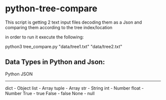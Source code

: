 # python-tree-compare

This script is getting 2 text input files decoding them as a Json and comparing them according to the tree index/location


in order to run it execute the following: 

python3 tree_compare.py "data/tree1.txt" "data/tree2.txt"


Data Types in Python and Json:
-----------------------------

Python	   JSON
------ -  -------
dict	 -   Object
list	 -   Array
tuple	 -   Array
str	   -   String
int	   -   Number
float	 -   Number
True	 -   true
False	 -   false
None	 -   null
